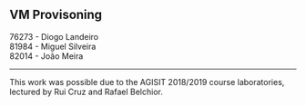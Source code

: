 ## VM Provisoning
76273 - Diogo Landeiro  
81984 - Miguel Silveira  
82014 - João Meira  

---

This work was possible due to the AGISIT 2018/2019 course laboratories, lectured by Rui Cruz and Rafael Belchior.